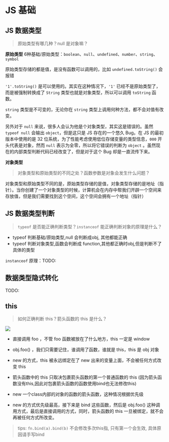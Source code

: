 # JS 基础
## JS 数据类型
> 原始类型有哪几种？null 是对象嘛？

**原始类型**
6种基础/原始类型：`boolean`、`null`、`undefined`、`number`、`string`、`symbol`

原始类型存储的都是值，是没有函数可以调用的，比如 `undefined.toString()` 会报错

`'1'.toString()` 是可以使用的。其实在这种情况下，`'1'` 已经不是原始类型了，而是被强制转换成了 `String` 类型也就是对象类型，所以可以调用 `toString` 函数。

`string` 类型是不可变的，无论你在 `string` 类型上调用何种方法，都不会对值有改变。

另外对于 `null` 来说，很多人会认为他是个对象类型，其实这是错误的。虽然 `typeof null` 会输出 `object`，但是这只是 JS 存在的一个悠久 Bug。在 JS 的最初版本中使用的是 32 位系统，为了性能考虑使用低位存储变量的类型信息，`000` 开头代表是对象，然而 `null` 表示为全零，所以将它错误的判断为 `object` 。虽然现在的内部类型判断代码已经改变了，但是对于这个 Bug 却是一直流传下来。

**对象类型**
> 对象类型和原始类型的不同之处？函数参数是对象会发生什么问题？

对象类型和原始类型不同的是，原始类型存储的是值，对象类型存储的是地址（指针）。当你创建了一个对象类型的时候，计算机会在内存中帮我们开辟一个空间来存放值，但是我们需要找到这个空间，这个空间会拥有一个地址（指针）

## JS 数据类型判断
> `typeof` 是否能正确判断类型？`instanceof` 能正确判断对象的原理是什么？

- typeof 判断基础/原始类型,null 会判断成obj, 其他都能正确
- typeof 判断对象类型,函数会判断成 function,其他都正确时obj,但是判断不了具体的类型

`instanceof` 原理：TODO:


## 数据类型隐式转化
TODO:

## this
> 如何正确判断 this？箭头函数的 this 是什么？

![](https://gitee.com/luojinan1/markdown-img/raw/master/20220219170631.png)

- 直接调用 foo ，不管 foo 函数被放在了什么地方，this 一定是 window
- obj.foo() ，我们只需要记住，谁调用了函数，谁就是 this，this 是 obj 对象
- new 的方式，this 被永远绑定在了 new 出来的变量上面，不会被任何方式改变 this
- 箭头函数中的 this 只取决包裹箭头函数的第一个普通函数的 this (因为箭头函数没有this,因此对包裹箭头函数的函数使用bind也无法修改this)

- new 一个class内部的对象的函数的箭头函数，这种情况根据优先级
- new 的方式优先级最高，接下来是 bind 这些函数，然后是 obj.foo() 这种调用方式，最后是直接调用的方式，同时，箭头函数的 this 一旦被绑定，就不会再被任何方式所改变。

> tips: `fn.bind(a).bind(b)` 不会修改多次this指, 只有第一个会生效, 具体原因请手写bind

